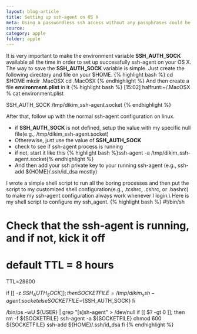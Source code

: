 ```yaml
---
layout: blog-article
title: Setting up ssh-agent on OS X
meta: Using a passwordless ssh access without any passphrases could be a dangerous security hole. If you really care about this, you may want to setup your ssh key with a certain passphrase. The troublesome of using the ssh key with the passphrase is you have to type in the passphrase everytime you use the ssh key (e.g., when you login to the remote machine with the ssh access). Setting up the ssh-agent would be a good solution to avoid this trouble.
source:
category: apple
folder: apple
---
```


It is very important to make the environment variable **SSH_AUTH_SOCK** available all the time in order to set up successfully ssh-agent on your OS X.
The way to save the **SSH_AUTH_SOCK** variable is simple. Just create the following directory and file on your $HOME.
{% highlight bash %}
cd $HOME
mkdir .MacOSX
cd .MacOSX
{% endhighlight %}
And then create a file **environment.plist** in it
{% highlight bash %}
[15:02] halfrunt:~/.MacOSX % cat environment.plist 
<?xml version="1.0" encoding="UTF-8"?>
<!DOCTYPE plist PUBLIC "-//Apple Computer//DTD PLIST 1.0//EN" "http://www.apple.com/DTDs/PropertyList-1.0.dtd">
<plist version="1.0">
<dict>
        <key>SSH_AUTH_SOCK</key>
        <string>/tmp/dikim_ssh-agent.socket</string>
</dict>
</plist>
{% endhighlight %}

After that, follow up with the normal ssh-agent configuration on linux.
  - if **SSH_AUTH_SOCK** is not defined, setup the value with my specific null file(e.g., /tmp/dikim_ssh-agent.socket)
  - Otherewise, just use the value of **SSH_AUTH_SOCK**
  - check to see if ssh-agent process is running
  - if not, start it like this {% highlight bash %}ssh-agent -a /tmp/dikim_ssh-agent.socket{% endhighlight %}
  - And then add your ssh private key to your running ssh-agent (e.g., ssh-add ${HOME}/.ssh/id_dsa mostly)

I wrote a simple shell script to run all the boring processes and then put the script to my customized shell configuration(e.g., .tcshrc, .cshrc, or .bashrc) to make my ssh-agent configuration always work whenever I login.\\
Here is my shell script to configure my ssh_agent.
{% highlight bash %}
#!/bin/sh
#
# Check that the ssh-agent is running, and if not, kick it off
#

# default TTL = 8 hours
TTL=28800

if [[ -z $SSH_AUTH_SOCK ]]; then
   SOCKETFILE=/tmp/dikim_ssh-agent.socket
else
   SOCKETFILE=${SSH_AUTH_SOCK}
fi

/bin/ps -wU ${USER} | grep "[s]sh-agent" > /dev/null
if [[ $? -gt 0 ]]; then
   rm -f ${SOCKETFILE}
   ssh-agent -a ${SOCKETFILE}
   chmod 600 ${SOCKETFILE}
   ssh-add ${HOME}/.ssh/id_dsa
fi
{% endhighlight %}

